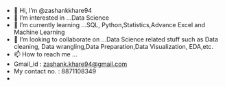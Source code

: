 - 👋 Hi, I’m @zashankkhare94
- 👀 I’m interested in ...Data Science
- 🌱 I’m currently learning ...SQL, Python,Statistics,Advance Excel and Machine Learning
- 💞️ I’m looking to collaborate on ...Data Science related stuff such as Data cleaning, Data wrangling,Data Preparation,Data Visualization, EDA,etc.
- 📫 How to reach me ... 
- Gmail_id : zashank.khare94@gmail.com
- My contact no. : 8871108349
- 

<!---
zashankkhare94/zashankkhare94 is a ✨ special ✨ repository because its `README.md` (this file) appears on your GitHub profile.
You can click the Preview link to take a look at your changes.
--->
